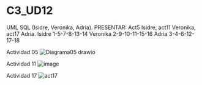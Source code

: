 # C3_UD12
UML SQL (Isidre, Veronika, Adria).
PRESENTAR: Act5 Isidre, act11 Veronika, act17 Adria.
Isidre 1-5-7-8-13-14
Veronika 2-9-10-11-15-16
Adria 3-4-6-12-17-18

Actividad 05
![Diagrama05 drawio](https://user-images.githubusercontent.com/103040138/164258494-ff7c2463-99e7-4b46-858c-64a9a2526588.png)


Actividad 11
![image](https://user-images.githubusercontent.com/89861246/164409594-68a5279e-b226-4733-a535-7bee06402863.png)





Actividad 17 
![act17](https://user-images.githubusercontent.com/9555509/164423551-da4a2542-9e03-4899-8539-a9f616ec567f.png)
